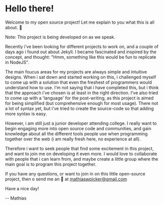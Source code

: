 # Hello there!

Welcome to my open source project! Let me explain to you what this is all about. 🙌

Note: This project is being developed on as we speak.

Recently i've been looking for different projects to work on, and a couple of days ago i found out about Jekyll.
I became fascinated and inspired by the concept, and thought: "Hmm, something like this would be fun to replicate in NodeJS".

The main foucus areas for my projects are always simple and intuitive designs.
When i sat down and started working on this, i challenged myself to come up with a solution that
even the freshest of programmers would understand how to use. I'm not saying that i have completed this,
but i think that the approach i've chosen is at least in the right direction. I've also tried to come up with a
'language' for the post-writing, as this project is aimed for being simplified (but comprehensive enough for most usage).
There not a lot of syntax yet, but i've tried to create the source-code so that adding more syntax is easy.

However, i am still just a junior developer attending college. I really want to begin engaging more into open source
code and communities, and gain knowledge about all the different tools people use when programming together over the web (i am really fresh here, no experience at all).

Therefore i want to seek people that find some excitement in this project, and want to join me on developing it even more.
I would love to collaborate with people that i can learn from, and maybe create a little group where the main goal is to program this project together.

If you have any questions, or want to join in on this little open-source project, then o send me an 📧 at mathiaswpicker@gmail.com

Have a nice day!

-- Mathias
